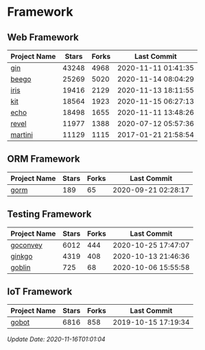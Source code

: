 # Framework

## Web Framework
| Project Name | Stars | Forks | Last Commit |
| ------------ | ----- | ----- | ----------- |
| [gin](https://github.com/gin-gonic/gin) | 43248 | 4968 | 2020-11-11 01:41:35 |
| [beego](https://github.com/astaxie/beego) | 25269 | 5020 | 2020-11-14 08:04:29 |
| [iris](https://github.com/kataras/iris) | 19416 | 2129 | 2020-11-13 18:11:55 |
| [kit](https://github.com/go-kit/kit) | 18564 | 1923 | 2020-11-15 06:27:13 |
| [echo](https://github.com/labstack/echo) | 18498 | 1655 | 2020-11-11 13:48:26 |
| [revel](https://github.com/revel/revel) | 11977 | 1388 | 2020-07-12 05:57:36 |
| [martini](https://github.com/go-martini/martini) | 11129 | 1115 | 2017-01-21 21:58:54 |

## ORM Framework
| Project Name | Stars | Forks | Last Commit |
| ------------ | ----- | ----- | ----------- |
| [gorm](https://github.com/jinzhu/gorm) | 189 | 65 | 2020-09-21 02:28:17 |

## Testing Framework
| Project Name | Stars | Forks | Last Commit |
| ------------ | ----- | ----- | ----------- |
| [goconvey](https://github.com/smartystreets/goconvey) | 6012 | 444 | 2020-10-25 17:47:07 |
| [ginkgo](https://github.com/onsi/ginkgo) | 4319 | 408 | 2020-10-13 21:46:36 |
| [goblin](https://github.com/franela/goblin) | 725 | 68 | 2020-10-06 15:55:58 |

## IoT Framework
| Project Name | Stars | Forks | Last Commit |
| ------------ | ----- | ----- | ----------- |
| [gobot](https://github.com/hybridgroup/gobot) | 6816 | 858 | 2019-10-15 17:19:34 |

*Update Date: 2020-11-16T01:01:04*